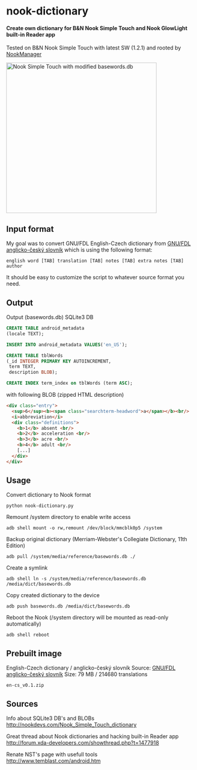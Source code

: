 nook-dictionary
===============

#### Create own dictionary for B&amp;N Nook Simple Touch and Nook GlowLight built-in Reader app

Tested on B&amp;N Nook Simple Touch with latest SW (1.2.1) and rooted by [NookManager](http://forum.xda-developers.com/showthread.php?t=2040351)

<img src="https://github.com/geoRG77/nook-dictionary/raw/master/wiki/preview.gif" alt="Nook Simple Touch with modified basewords.db" width="400" />

## Input format

My goal was to convert GNU/FDL English-Czech dictionary from [GNU/FDL anglicko-český slovník](http://slovnik.zcu.cz) which is using the following format:

```
english word [TAB] translation [TAB] notes [TAB] extra notes [TAB] author
```
It should be easy to customize the script to whatever source format you need.

## Output

Output (basewords.db) SQLite3 DB
```sql
CREATE TABLE android_metadata
(locale TEXT);

INSERT INTO android_metadata VALUES('en_US');

CREATE TABLE tblWords
(_id INTEGER PRIMARY KEY AUTOINCREMENT,
 term TEXT,
 description BLOB);

CREATE INDEX term_index on tblWords (term ASC);
```

with following BLOB (zipped HTML description)
```HTML
<div class="entry">
  <sup>6</sup><b><span class="searchterm-headword">a</span></b><br/>
  <i>abbreviation</i>
  <div class="definitions">
    <b>1</b> absent <br/>
    <b>2</b> acceleration <br/>
    <b>3</b> acre <br/>
    <b>4</b> adult <br/>
    [...]
  </div>
</div>
```

## Usage

Convert dictionary to Nook format
```shell
python nook-dictionary.py
```

Remount /system directory to enable write access
```shell
adb shell mount -o rw,remount /dev/block/mmcblk0p5 /system
```

Backup original dictionary (Merriam-Webster's Collegiate Dictionary, 11th Edition)
```shell
adb pull /system/media/reference/basewords.db ./
```

Create a symlink
```shell
adb shell ln -s /system/media/reference/basewords.db /media/dict/basewords.db
```

Copy created dictionary to the device
```shell
adb push basewords.db /media/dict/basewords.db
```

Reboot the Nook (/system directory will be mounted as read-only automatically)
```shell
adb shell reboot
```

## Prebuilt image

English-Czech dictionary / anglicko-český slovník
Source: [GNU/FDL anglicko-český slovník](http://slovnik.zcu.cz)
Size: 79 MB / 214680 translations
```
en-cs_v0.1.zip
```

## Sources
Info about SQLite3 DB's and BLOBs<br/>
http://nookdevs.com/Nook_Simple_Touch_dictionary

Great thread about Nook dictionaries and hacking built-in Reader app<br/>
http://forum.xda-developers.com/showthread.php?t=1477918

Renate NST's page with usefull tools<br/>
http://www.temblast.com/android.htm
